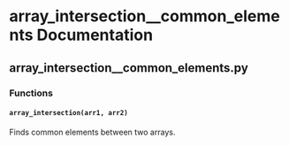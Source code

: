 # array_intersection__common_elements Documentation

<!-- BEGIN_PY_DOCS -->
## array_intersection__common_elements.py

### Functions

#### `array_intersection(arr1, arr2)`

Finds common elements between two arrays.


<!-- END_PY_DOCS -->